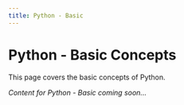 ```yaml
---
title: Python - Basic
---
```


# Python - Basic Concepts

This page covers the basic concepts of Python.

*Content for Python - Basic coming soon...*
